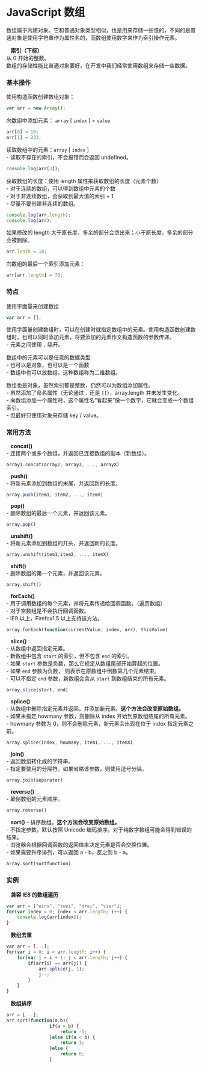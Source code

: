 # JavaScript 数组

数组属于内建对象。它和普通对象类型相似，也是用来存储一些值的，不同的是普通对象是使用字符串作为属性名的，而数组使用数字来作为索引操作元素。

​	&nbsp;&nbsp;**索引（下标）**  
从 0 开始的整数。  
数组的存储性能比普通对象要好，在开发中我们经常使用数组来存储一些数据。



### 基本操作

使用构造函数创建数组对象：

```javascript
var arr = new Array();
```

向数组中添加元素： `array` [ `index` ] = `value`

```javascript
arr[0] = 10;
arr[1] = 233;
```

读取数组中的元素：`array` [ `index` ]  
 \- 读取不存在的索引，不会报错而会返回 undefined。

```javascript
console.log(arr[3]);
```

获取数组的长度：使用 length 属性来获取数组的长度（元素个数）  
 \- 对于连续的数组，可以得到数组中元素的个数  
 \- 对于非连续数组，会获取到最大值的索引 + 1  
 \- 尽量不要创建非连续的数组。

```javascript
console.log(arr.length);
console.log(arr);
```

如果修改的 length 大于原长度，多余的部分会空出来；小于原长度，多余的部分会被删除。

```javascript
arr.lenth = 10;
```

向数组的最后一个索引添加元素：

```javascript
arr[arr.length] = 70;
```



### 特点

使用字面量来创建数组

```javascript
var arr = [];
```

使用字面量创建数组时，可以在创建时就指定数组中的元素。使用构造函数创建数组时，也可以同时添加元素，将要添加的元素作文构造函数的参数传递。  
 \- 元素之间使用 `,` 隔开。

数组中的元素可以是任意的数据类型  
 \- 也可以是对象，也可以是一个函数  
 \- 数组中也可以放数组，这种数组称为二维数组。

数组也是对象，虽然索引都是整数，仍然可以为数组添加属性。  
 \- 虽然添加了命名属性（无论通过 `.` 还是 `[]`），array.length 并未发生变化。  
 \- 向数组添加一个属性时，这个属性名“看起来”像一个数字，它就会变成一个数组索引。  
 \- 但最好只使用对象来存储 key / value。



### 常用方法

​	&nbsp;&nbsp;**concat()**  
 \- 连接两个或多个数组，并返回已连接数组的副本（新数组）。

```javascript
array1.concat(array2, array3, ..., arrayX)
```

​	&nbsp;&nbsp;**push()**  
 \- 将新元素添加到数组的末尾，并返回新的长度。

```javascript
array.push(item1, item2, ..., itemX)
```

​	&nbsp;&nbsp;**pop()**  
 \- 删除数组的最后一个元素，并返回该元素。

```javascript
array.pop()
```

​	&nbsp;&nbsp;**unshift()**  
 \- 将新元素添加到数组的开头，并返回新的长度。

```javascript
array.unshift(item1,item2, ..., itemX)
```

​	&nbsp;&nbsp;**shift()**  
 \- 删除数组的第一个元素，并返回该元素。

```javascript
array.shift()
```

​	&nbsp;&nbsp;**forEach()**  
 \- 用于调用数组的每个元素，并将元素传递给回调函数。（遍历数组）  
 \- 对于空数组是不会执行回调函数。  
 \- IE9 以上，Firefox1.5 以上支持该方法。

```javascript
array.forEach(function(currentValue, index, arr), thisValue)
```

​	&nbsp;&nbsp;**slice()**  
 \- 从数组中返回指定元素。  
 \- 新数组中包含 `start` 的索引，但不包含 `end` 的索引。  
 \- 如果 `start` 参数是负数，那么它规定从数组尾部开始算起的位置。  
 \- 如果 `end` 参数为负数， 则表示在原数组中倒数第几个元素结束。  
 \- 可以不指定 `end` 参数，新数组会含从 `start` 到数组结束的所有元素。

```javascript
array.slice(start, end)
```

​	&nbsp;&nbsp;**splice()**  
 \- 从数组中删除指定元素并返回，并添加新元素。**这个方法会改变原始数组。**  
 \- 如果未指定 howmany 参数，则删除从 index 开始到原数组结尾的所有元素。  
 \- howmany 参数为 0，则不会删除元素，新元素会出现在位于 index 指定元素之前。

```javascript
array.splice(index, howmany, item1, ..., itemX)
```

​	&nbsp;&nbsp;**join()**  
 \- 返回数组转化成的字符串。  
 \- 指定要使用的分隔符。如果省略该参数，则使用逗号分隔。

```javascript
array.join(separator)
```

​	&nbsp;&nbsp;**reverse()**  
 \- 颠倒数组的元素顺序。

```javascript
array.reverse()
```

​	&nbsp;&nbsp;**sort()**
 \- 排序数组。**这个方法会改变原始数组。**  
 \- 不指定参数，默认按照 Unicode 编码排序。对于纯数字数组可能会得到错误的结果。  
 \- 浏览器会根据回调函数的返回值来决定元素是否会交换位置。  
 \- 如果需要升序排列，可以返回 a - b，反之则 b - a。

```javascript
array.sort(sortfunction)
```



### 实例

​	&nbsp;&nbsp;**兼容 IE8 的数组遍历**

```javascript
var arr = ["eins", "zwei", "drei", "vier"];
for(var index = 0; index < arr.length; i++) {
    console.log(arr[index]);
}
```

​	&nbsp;&nbsp;**数组去重**

```javascript
var arr = [...];
for(var i = 0; i < arr.length; i++) {
    for(var j = i + 1; j < arr.length; j++) {
        if(arr[i] == arr[j]) {
            arr.splice(j, 1);
            j--;
        }
    }
}
```

​	&nbsp;&nbsp;**数组排序**

```javascript
arr = [...];
arr.sort(function(a,b){
				if(a > b) {
					return -1;
				}else if(a < b) {
					return 1;
				}else {
					return 0;
				}
```


